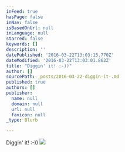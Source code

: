 ```yaml
---
inFeed: true
hasPage: false
inNav: false
isBasedOnUrl: null
inLanguage: null
starred: false
keywords: []
description: ''
datePublished: '2016-03-22T13:03:15.770Z'
dateModified: '2016-03-22T13:03:01.862Z'
title: "Diggin' it! :-))"
author: []
sourcePath: _posts/2016-03-22-diggin-it-.md
published: true
authors: []
publisher:
  name: null
  domain: null
  url: null
  favicon: null
_type: Blurb

---
```

Diggin' it! :-))
![](https://the-grid-user-content.s3-us-west-2.amazonaws.com/f1a7a11a-a0be-4cd2-b76c-aa3adb420486.jpg)